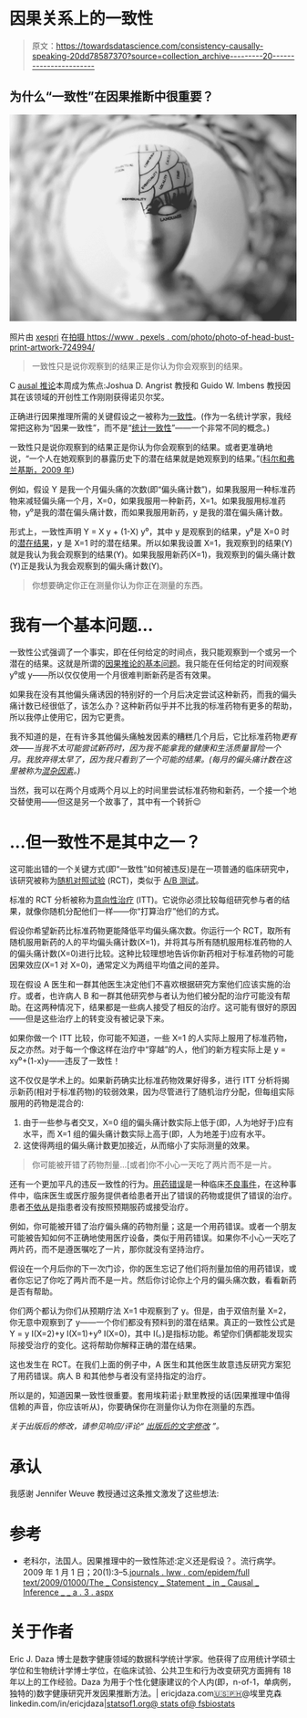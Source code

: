 # 因果关系上的一致性

> 原文：<https://towardsdatascience.com/consistency-causally-speaking-20dd78587370?source=collection_archive---------20----------------------->

## 为什么“一致性”在因果推断中很重要？

![](img/a48eec07860825605b7527dcd1069c7d.png)

照片由 [xespri](https://www.flickr.com/photos/51321874@N07/) 在[拍摄 https://www . pexels . com/photo/photo-of-head-bust-print-artwork-724994/](https://www.pexels.com/photo/photo-of-head-bust-print-artwork-724994/)

> 一致性只是说你观察到的结果正是你认为你会观察到的结果。

C [ausal 推论](https://en.wikipedia.org/wiki/Causal_inference)本周成为焦点:Joshua D. Angrist 教授和 Guido W. Imbens 教授因其在该领域的开创性工作刚刚获得诺贝尔奖。

正确进行因果推理所需的关键假设之一被称为[一致性](https://journals.lww.com/epidem/fulltext/2009/01000/The_Consistency_Statement_in_Causal_Inference__A.3.aspx)。(作为一名统计学家，我经常把这称为“因果一致性”，而不是“[统计一致性](https://en.wikipedia.org/wiki/Consistency_(statistics))”——一个非常不同的概念。)

一致性只是说你观察到的结果正是你认为你会观察到的结果。或者更准确地说，“一个人在她观察到的暴露历史下的潜在结果就是她观察到的结果。”([科尔和弗兰基斯，2009 年](https://journals.lww.com/epidem/fulltext/2009/01000/The_Consistency_Statement_in_Causal_Inference__A.3.aspx))

例如，假设 Y 是我一个月偏头痛的次数(即“偏头痛计数”)，如果我服用一种标准药物来减轻偏头痛一个月，X=0，如果我服用一种新药，X=1。如果我服用标准药物，y⁰是我的潜在偏头痛计数，而如果我服用新药，y 是我的潜在偏头痛计数。

形式上，一致性声明 Y = X y + (1-X) y⁰，其中 y 是观察到的结果，y⁰是 X=0 时的[潜在结果](https://en.wikipedia.org/wiki/Rubin_causal_model#Potential_outcomes)，y 是 X=1 时的潜在结果。所以如果我设置 X=1，我观察到的结果(Y)就是我认为我会观察到的结果(Y)。如果我服用新药(X=1)，我观察到的偏头痛计数(Y)正是我认为我会观察到的偏头痛计数(Y)。

> 你想要确定你正在测量你认为你正在测量的东西。

# 我有一个基本问题…

一致性公式强调了一个事实，即在任何给定的时间点，我只能观察到一个或另一个潜在的结果。这就是所谓的[因果推论的基本问题](https://www.sciencedirect.com/topics/social-sciences/causal-inference#:~:text=The%20fundamental%20problem%20for%20causal,potential%20outcome%20under%20the%20other)。我只能在任何给定的时间观察 y⁰或 y——所以仅仅使用一个月很难判断新药是否有效果。

如果我在没有其他偏头痛诱因的特别好的一个月后决定尝试这种新药，而我的偏头痛计数已经很低了，该怎么办？这种新药似乎并不比我的标准药物有更多的帮助，所以我停止使用它，因为它更贵。

我不知道的是，在有许多其他偏头痛触发因素的糟糕几个月后，它比标准药物*更有效——当我不太可能尝试新药时，因为我不能拿我的健康和生活质量冒险一个月。我放弃得太早了，因为我只看到了一个可能的结果。(每月的偏头痛计数在这里被称为[混杂因素](https://en.wikipedia.org/wiki/Confounding)。)*

当然，我可以在两个月或两个月以上的时间里尝试标准药物和新药，一个接一个地交替使用——但这是另一个故事了，其中有一个转折😉

# …但一致性不是其中之一？

这可能出错的一个关键方式(即“一致性”如何被违反)是在一项普通的临床研究中，该研究被称为[随机对照试验](https://en.wikipedia.org/wiki/Randomized_controlled_trial) (RCT)，类似于 [A/B 测试](https://en.wikipedia.org/wiki/A/B_testing)。

标准的 RCT 分析被称为[意向性治疗](https://en.wikipedia.org/wiki/Intention-to-treat_analysis) (ITT)。它说你必须比较每组研究参与者的结果，就像你随机分配他们一样——你“打算治疗”他们的方式。

假设你希望新药比标准药物更能降低平均偏头痛次数。你运行一个 RCT，取所有随机服用新药的人的平均偏头痛计数(X=1)，并将其与所有随机服用标准药物的人的偏头痛计数(X=0)进行比较。这种比较理想地告诉你新药相对于标准药物的可能因果效应(X=1 对 X=0)，通常定义为两组平均值之间的差异。

现在假设 A 医生和一群其他医生决定他们不喜欢根据研究方案他们应该实施的治疗。或者，也许病人 B 和一群其他研究参与者认为他们被分配的治疗可能没有帮助。在这两种情况下，结果都是一些病人接受了相反的治疗。这可能有很好的原因——但是这些治疗上的转变没有被记录下来。

如果你做一个 ITT 比较，你可能不知道，一些 X=1 的人实际上服用了标准药物，反之亦然。对于每一个像这样在治疗中“穿越”的人，他们的新方程实际上是 y = xy⁰+(1-x)y——违反了一致性！

这不仅仅是学术上的。如果新药确实比标准药物效果好得多，进行 ITT 分析将揭示新药(相对于标准药物)的较弱效果，因为尽管进行了随机治疗分配，但每组实际服用的药物是混合的:

1.  由于一些参与者交叉，X=0 组的偏头痛计数实际上低于(即，人为地好于)应有水平，而 X=1 组的偏头痛计数实际上高于(即，人为地差于)应有水平。
2.  这使得两组的偏头痛计数更加接近，从而缩小了实际测量的效果。

> 你可能被开错了药物剂量…[或者]你不小心一天吃了两片而不是一片。

还有一个更加平凡的违反一致性的行为。[用药错误](https://psnet.ahrq.gov/primer/medication-errors-and-adverse-drug-events)是一种临床[不良事件](https://psnet.ahrq.gov/primer/adverse-events-near-misses-and-errors)，在这种事件中，临床医生或医疗服务提供者给患者开出了错误的药物或提供了错误的治疗。患者[不依从](https://www.ncbi.nlm.nih.gov/pmc/articles/PMC1661624)是指患者没有按照预期服药或接受治疗。

例如，你可能被开错了治疗偏头痛的药物剂量；这是一个用药错误。或者一个朋友可能被告知如何不正确地使用医疗设备，类似于用药错误。如果你不小心一天吃了两片药，而不是遵医嘱吃了一片，那你就没有坚持治疗。

假设在一个月后你的下一次门诊，你的医生忘记了他们将剂量加倍的用药错误，或者你忘记了你吃了两片而不是一片。然后你讨论你上个月的偏头痛次数，看看新药是否有帮助。

你们两个都认为你们从预期疗法 X=1 中观察到了 y。但是，由于双倍剂量 X=2，你无意中观察到了 y——一个你们都没有预料到的潜在结果。真正的一致性公式是 Y = y I(X=2)+y I(X=1)+y⁰ I(X=0)，其中 I(。)是指标功能。希望你们俩都能发现实际接受治疗的变化。这将帮助你解释正确的潜在结果。

这也发生在 RCT。在我们上面的例子中，A 医生和其他医生故意违反研究方案犯了用药错误。病人 B 和其他参与者没有坚持指定的治疗。

所以是的，知道因果一致性很重要。套用埃莉诺·j·默里教授的话(因果推理中值得信赖的声音，你应该听从)，你要确保你在测量你认为你在测量的东西。

*关于出版后的修改，请参见响应/评论“* [*出版后的文字修改*](https://ericjdaza-drph.medium.com/on-13-oct-2021-wed-9c68c4dbc68d) *”。*

# 承认

我感谢 Jennifer Weuve 教授通过这条推文激发了这些想法:

# 参考

*   老科尔，法国人。因果推理中的一致性陈述:定义还是假设？。流行病学。2009 年 1 月 1 日；20(1):3–5.[journals . lww . com/epidem/full text/2009/01000/The _ Consistency _ Statement _ in _ Causal _ Inference _ _ a . 3 . aspx](https://journals.lww.com/epidem/fulltext/2009/01000/The_Consistency_Statement_in_Causal_Inference__A.3.aspx)

# 关于作者

Eric J. Daza 博士是数字健康领域的数据科学统计学家。他获得了应用统计学硕士学位和生物统计学博士学位，在临床试验、公共卫生和行为改变研究方面拥有 18 年以上的工作经验。Daza 为用于个性化健康建议的个人内(即，n-of-1，单病例，独特的)数字健康研究开发因果推断方法。| ericjdaza.com[🇺🇸🇵🇭](https://www.ericjdaza.com/)@埃里克森 linkedin.com/in/ericjdaza|[statsof1.org](https://statsof1.org/)[@ stats of](https://twitter.com/statsof1)[@ fsbiostats](https://twitter.com/fsbiostats)